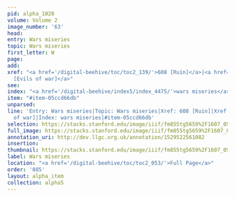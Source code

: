 ```yaml
---
pid: alpha_1020
volume: Volume 2
image_number: '63'
head: 
entry: Wars miseries
topic: Wars miseries
first_letter: W
page: 
add: 
xref: "<a href='/digital-beehive/toc/toc2_139/'>608 [Ruin]</a>|<a href='/digital-beehive/toc/toc2_277/'>1416
  [Evils of war]</a>"
see: 
index: "<a href='/digital-beehive/index5/index_4475/'>wars miseries</a>"
item: "#item-05ccd66db"
unparsed: 
line: 'Entry: Wars miseries|Topic: Wars miseries|Xref: 608 [Ruin]|Xref: 1416 [Evils
  of war]|Index: wars miseries|#item-05ccd66db'
selection: https://stacks.stanford.edu/image/iiif/fm855tg5659%2F1607_0530/360,3661,2970,428/full/0/default.jpg
full_image: https://stacks.stanford.edu/image/iiif/fm855tg5659%2F1607_0530/full/full/0/default.jpg
annotation_uri: http://dev.llgc.org.uk/annotation/1529522561082
insertion: 
thumbnail: https://stacks.stanford.edu/image/iiif/fm855tg5659%2F1607_0530/360,3661,600,180/250,/0/default.jpg
label: Wars miseries
location: "<a href='/digital-beehive/toc/toc2_053/'>Full Page</a>"
order: '085'
layout: alpha_item
collection: alpha5
---
```

